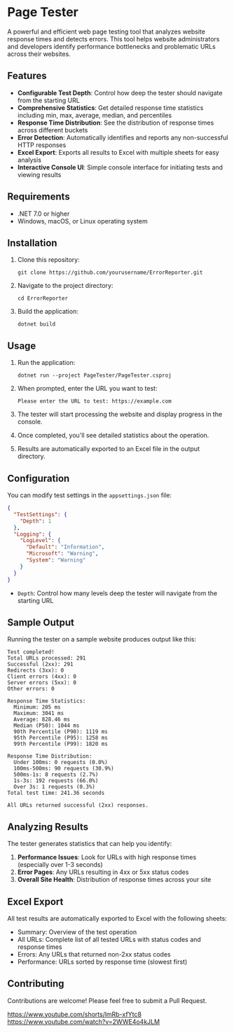 # Page Tester

A powerful and efficient web page testing tool that analyzes website response times and detects errors. This tool helps website administrators and developers identify performance bottlenecks and problematic URLs across their websites.

## Features

- **Configurable Test Depth**: Control how deep the tester should navigate from the starting URL
- **Comprehensive Statistics**: Get detailed response time statistics including min, max, average, median, and percentiles
- **Response Time Distribution**: See the distribution of response times across different buckets
- **Error Detection**: Automatically identifies and reports any non-successful HTTP responses
- **Excel Export**: Exports all results to Excel with multiple sheets for easy analysis
- **Interactive Console UI**: Simple console interface for initiating tests and viewing results 

## Requirements

- .NET 7.0 or higher
- Windows, macOS, or Linux operating system

## Installation

1. Clone this repository:
   ```
   git clone https://github.com/yourusername/ErrorReporter.git
   ```

2. Navigate to the project directory:
   ```
   cd ErrorReporter
   ```

3. Build the application:
   ```
   dotnet build
   ```

## Usage

1. Run the application:
   ```
   dotnet run --project PageTester/PageTester.csproj
   ```

2. When prompted, enter the URL you want to test:
   ```
   Please enter the URL to test: https://example.com
   ```

3. The tester will start processing the website and display progress in the console.

4. Once completed, you'll see detailed statistics about the operation.

5. Results are automatically exported to an Excel file in the output directory.

## Configuration

You can modify test settings in the `appsettings.json` file:

```json
{
  "TestSettings": {
    "Depth": 1
  },
  "Logging": {
    "LogLevel": {
      "Default": "Information",
      "Microsoft": "Warning",
      "System": "Warning"
    }
  }
}
```

- `Depth`: Control how many levels deep the tester will navigate from the starting URL

## Sample Output

Running the tester on a sample website produces output like this:

```
Test completed!
Total URLs processed: 291
Successful (2xx): 291
Redirects (3xx): 0
Client errors (4xx): 0
Server errors (5xx): 0
Other errors: 0

Response Time Statistics:
  Minimum: 205 ms
  Maximum: 3041 ms
  Average: 828.46 ms
  Median (P50): 1044 ms
  90th Percentile (P90): 1119 ms
  95th Percentile (P95): 1258 ms
  99th Percentile (P99): 1820 ms

Response Time Distribution:
  Under 100ms: 0 requests (0.0%)
  100ms-500ms: 90 requests (30.9%)
  500ms-1s: 8 requests (2.7%)
  1s-3s: 192 requests (66.0%)
  Over 3s: 1 requests (0.3%)
Total test time: 241.36 seconds

All URLs returned successful (2xx) responses.
```

## Analyzing Results

The tester generates statistics that can help you identify:

1. **Performance Issues**: Look for URLs with high response times (especially over 1-3 seconds)
2. **Error Pages**: Any URLs resulting in 4xx or 5xx status codes
3. **Overall Site Health**: Distribution of response times across your site

## Excel Export

All test results are automatically exported to Excel with the following sheets:
- Summary: Overview of the test operation
- All URLs: Complete list of all tested URLs with status codes and response times
- Errors: Any URLs that returned non-2xx status codes
- Performance: URLs sorted by response time (slowest first)

## Contributing

Contributions are welcome! Please feel free to submit a Pull Request.

https://www.youtube.com/shorts/lmRb-xfYtc8
https://www.youtube.com/watch?v=2WWE4o4kJLM

